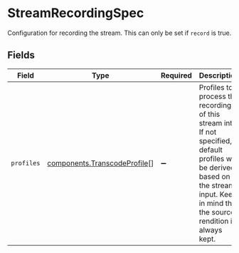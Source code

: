 # StreamRecordingSpec

Configuration for recording the stream. This can only be set if
`record` is true.



## Fields

| Field                                                                                                                                                                                        | Type                                                                                                                                                                                         | Required                                                                                                                                                                                     | Description                                                                                                                                                                                  |
| -------------------------------------------------------------------------------------------------------------------------------------------------------------------------------------------- | -------------------------------------------------------------------------------------------------------------------------------------------------------------------------------------------- | -------------------------------------------------------------------------------------------------------------------------------------------------------------------------------------------- | -------------------------------------------------------------------------------------------------------------------------------------------------------------------------------------------- |
| `profiles`                                                                                                                                                                                   | [components.TranscodeProfile](../../models/components/transcodeprofile.md)[]                                                                                                                 | :heavy_minus_sign:                                                                                                                                                                           | Profiles to process the recording of this stream into. If not<br/>specified, default profiles will be derived based on the stream<br/>input. Keep in mind that the source rendition is always kept.<br/> |